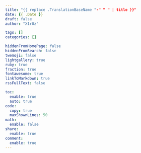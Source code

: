 ```yaml
---
title: "{{ replace .TranslationBaseName "-" " " | title }}"
date: {{ .Date }}
draft: false
author: "X1r0z"

tags: []
categories: []

hiddenFromHomePage: false
hiddenFromSearch: false
twemoji: false
lightgallery: true
ruby: true
fraction: true
fontawesome: true
linkToMarkdown: true
rssFullText: false

toc:
  enable: true
  auto: true
code:
  copy: true
  maxShownLines: 50
math:
  enable: false
share:
  enable: true
comment:
  enable: true
---
```


<!--more-->
